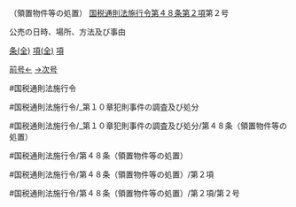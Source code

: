 （領置物件等の処置）
[国税通則法施行令第４８条第２項](国税通則法施行＿令＿第４８条第２項)第２号

公売の日時、場所、方法及び事由

[条(全)](国税通則法施行＿令＿第４８条_.md)    [項(全)](国税通則法施行＿令＿第４８条第２項_.md)    [項](国税通則法施行＿令＿第４８条第２項.md)

[前号←](国税通則法施行＿令＿第４８条第２項第１号.md)    [→次号](国税通則法施行＿令＿第４８条第２項第３号.md)

#国税通則法施行令

#国税通則法施行令/_第１０章犯則事件の調査及び処分

#国税通則法施行令/_第１０章犯則事件の調査及び処分/第４８条（領置物件等の処置）

#国税通則法施行令/第４８条（領置物件等の処置）

#国税通則法施行令/第４８条（領置物件等の処置）/第２項

#国税通則法施行令/第４８条（領置物件等の処置）/第２項/第２号

